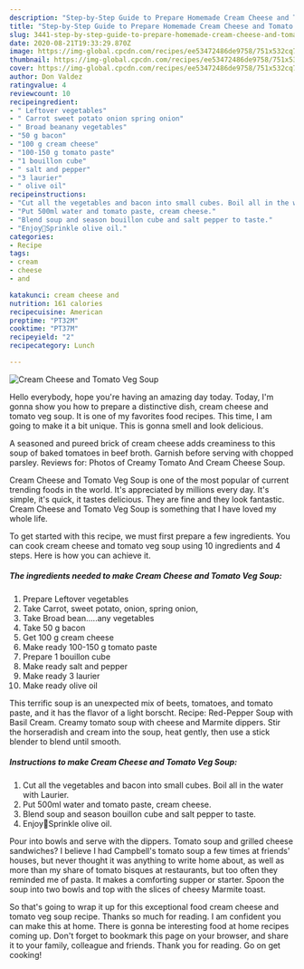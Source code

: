 ```yaml
---
description: "Step-by-Step Guide to Prepare Homemade Cream Cheese and Tomato Veg Soup"
title: "Step-by-Step Guide to Prepare Homemade Cream Cheese and Tomato Veg Soup"
slug: 3441-step-by-step-guide-to-prepare-homemade-cream-cheese-and-tomato-veg-soup
date: 2020-08-21T19:33:29.870Z
image: https://img-global.cpcdn.com/recipes/ee53472486de9758/751x532cq70/cream-cheese-and-tomato-veg-soup-recipe-main-photo.jpg
thumbnail: https://img-global.cpcdn.com/recipes/ee53472486de9758/751x532cq70/cream-cheese-and-tomato-veg-soup-recipe-main-photo.jpg
cover: https://img-global.cpcdn.com/recipes/ee53472486de9758/751x532cq70/cream-cheese-and-tomato-veg-soup-recipe-main-photo.jpg
author: Don Valdez
ratingvalue: 4
reviewcount: 10
recipeingredient:
- " Leftover vegetables"
- " Carrot sweet potato onion spring onion"
- " Broad beanany vegetables"
- "50 g bacon"
- "100 g cream cheese"
- "100-150 g tomato paste"
- "1 bouillon cube"
- " salt and pepper"
- "3 laurier"
- " olive oil"
recipeinstructions:
- "Cut all the vegetables and bacon into small cubes. Boil all in the water with Laurier."
- "Put 500ml water and tomato paste, cream cheese."
- "Blend soup and season bouillon cube and salt pepper to taste."
- "Enjoy🌸Sprinkle olive oil."
categories:
- Recipe
tags:
- cream
- cheese
- and

katakunci: cream cheese and 
nutrition: 161 calories
recipecuisine: American
preptime: "PT32M"
cooktime: "PT37M"
recipeyield: "2"
recipecategory: Lunch

---
```



![Cream Cheese and Tomato Veg Soup](https://img-global.cpcdn.com/recipes/ee53472486de9758/751x532cq70/cream-cheese-and-tomato-veg-soup-recipe-main-photo.jpg)

Hello everybody, hope you're having an amazing day today. Today, I'm gonna show you how to prepare a distinctive dish, cream cheese and tomato veg soup. It is one of my favorites food recipes. This time, I am going to make it a bit unique. This is gonna smell and look delicious.

A seasoned and pureed brick of cream cheese adds creaminess to this soup of baked tomatoes in beef broth. Garnish before serving with chopped parsley. Reviews for: Photos of Creamy Tomato And Cream Cheese Soup.

Cream Cheese and Tomato Veg Soup is one of the most popular of current trending foods in the world. It's appreciated by millions every day. It's simple, it's quick, it tastes delicious. They are fine and they look fantastic. Cream Cheese and Tomato Veg Soup is something that I have loved my whole life.


To get started with this recipe, we must first prepare a few ingredients. You can cook cream cheese and tomato veg soup using 10 ingredients and 4 steps. Here is how you can achieve it.

<!--inarticleads1-->

##### The ingredients needed to make Cream Cheese and Tomato Veg Soup:

1. Prepare  Leftover vegetables
1. Take  Carrot, sweet potato, onion, spring onion,
1. Take  Broad bean.....any vegetables
1. Take 50 g bacon
1. Get 100 g cream cheese
1. Make ready 100-150 g tomato paste
1. Prepare 1 bouillon cube
1. Make ready  salt and pepper
1. Make ready 3 laurier
1. Make ready  olive oil


This terrific soup is an unexpected mix of beets, tomatoes, and tomato paste, and it has the flavor of a light borscht. Recipe: Red-Pepper Soup with Basil Cream. Creamy tomato soup with cheese and Marmite dippers. Stir the horseradish and cream into the soup, heat gently, then use a stick blender to blend until smooth. 

<!--inarticleads2-->

##### Instructions to make Cream Cheese and Tomato Veg Soup:

1. Cut all the vegetables and bacon into small cubes. Boil all in the water with Laurier.
1. Put 500ml water and tomato paste, cream cheese.
1. Blend soup and season bouillon cube and salt pepper to taste.
1. Enjoy🌸Sprinkle olive oil.


Pour into bowls and serve with the dippers. Tomato soup and grilled cheese sandwiches? I believe I had Campbell&#39;s tomato soup a few times at friends&#39; houses, but never thought it was anything to write home about, as well as more than my share of tomato bisques at restaurants, but too often they reminded me of pasta. It makes a comforting supper or starter. Spoon the soup into two bowls and top with the slices of cheesy Marmite toast. 

So that's going to wrap it up for this exceptional food cream cheese and tomato veg soup recipe. Thanks so much for reading. I am confident you can make this at home. There is gonna be interesting food at home recipes coming up. Don't forget to bookmark this page on your browser, and share it to your family, colleague and friends. Thank you for reading. Go on get cooking!
